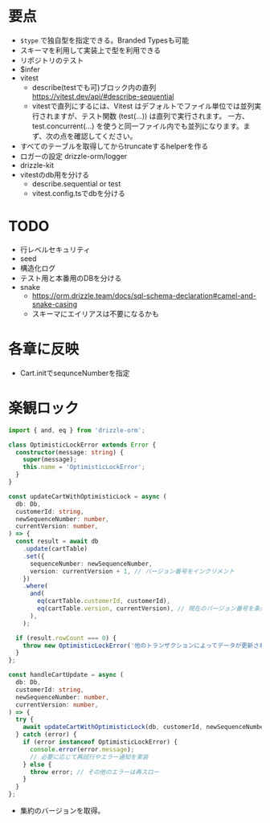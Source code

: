 # 要点

- `$type` で独自型を指定できる。Branded Typesも可能
- スキーマを利用して実装上で型を利用できる
- リポジトリのテスト
- $infer
- vitest 
  - describe(testでも可)ブロック内の直列 https://vitest.dev/api/#describe-sequential
  - vitestで直列にするには、Vitest はデフォルトでファイル単位では並列実行されますが、テスト関数 (test(...)) は直列で実行されます。 一方、test.concurrent(...) を使うと同一ファイル内でも並列になります。まず、次の点を確認してください。
- すべてのテーブルを取得してからtruncateするhelperを作る
- ロガーの設定 drizzle-orm/logger
- drizzle-kit
- vitestのdb用を分ける
  - describe.sequential or test 
  - vitest.config.tsでdbを分ける

# TODO

- 行レベルセキュリティ
- seed
- 構造化ログ
- テスト用と本番用のDBを分ける
- snake
  - https://orm.drizzle.team/docs/sql-schema-declaration#camel-and-snake-casing
  - スキーマにエイリアスは不要になるかも

# 各章に反映

- Cart.initでsequnceNumberを指定

# 楽観ロック


```typescript
import { and, eq } from 'drizzle-orm';

class OptimisticLockError extends Error {
  constructor(message: string) {
    super(message);
    this.name = 'OptimisticLockError';
  }
}

const updateCartWithOptimisticLock = async (
  db: Db,
  customerId: string,
  newSequenceNumber: number,
  currentVersion: number,
) => {
  const result = await db
    .update(cartTable)
    .set({
      sequenceNumber: newSequenceNumber,
      version: currentVersion + 1, // バージョン番号をインクリメント
    })
    .where(
      and(
        eq(cartTable.customerId, customerId),
        eq(cartTable.version, currentVersion), // 現在のバージョン番号を条件に追加
      ),
    );

  if (result.rowCount === 0) {
    throw new OptimisticLockError('他のトランザクションによってデータが更新されました');
  }
};

const handleCartUpdate = async (
  db: Db,
  customerId: string,
  newSequenceNumber: number,
  currentVersion: number,
) => {
  try {
    await updateCartWithOptimisticLock(db, customerId, newSequenceNumber, currentVersion);
  } catch (error) {
    if (error instanceof OptimisticLockError) {
      console.error(error.message);
      // 必要に応じて再試行やエラー通知を実装
    } else {
      throw error; // その他のエラーは再スロー
    }
  }
};
```

- 集約のバージョンを取得。
